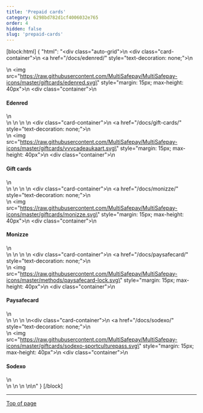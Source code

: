 ```yaml
---
title: 'Prepaid cards'
category: 6298bd782d1cf4006032e765
order: 4
hidden: false
slug: 'prepaid-cards'
---
```


[block:html]
{
"html": "<div class=\"auto-grid\">\n <div class=\"card-container\">\n <a href=\"/docs/edenred/\" style=\"text-decoration: none;\">\n <div>\n <img src=\"https://raw.githubusercontent.com/MultiSafepay/MultiSafepay-icons/master/giftcards/edenred.svg\" style=\"margin: 15px; max-height: 40px\">\n <div class=\"container\">\n <h4><b>Edenred</b></h4>\n </div>\n </div>\n </a>\n </div>\n <div class=\"card-container\">\n <a href=\"/docs/gift-cards/\" style=\"text-decoration: none;\">\n <div>\n <img src=\"https://raw.githubusercontent.com/MultiSafepay/MultiSafepay-icons/master/giftcards/vvvcadeaukaart.svg\" style=\"margin: 15px; max-height: 40px\">\n <div class=\"container\">\n <h4><b>Gift cards</b></h4>\n </div>\n </div>\n </a>\n </div>\n <div class=\"card-container\">\n <a href=\"/docs/monizze/\" style=\"text-decoration: none;\">\n <div>\n <img src=\"https://raw.githubusercontent.com/MultiSafepay/MultiSafepay-icons/master/giftcards/monizze.svg\" style=\"margin: 15px; max-height: 40px\">\n <div class=\"container\">\n <h4><b>Monizze</b></h4>\n </div>\n </div>\n </a>\n </div>\n <div class=\"card-container\">\n <a href=\"/docs/paysafecard/\" style=\"text-decoration: none;\">\n <div>\n <img src=\"https://raw.githubusercontent.com/MultiSafepay/MultiSafepay-icons/master/methods/paysafecard-lock.svg\" style=\"margin: 15px; max-height: 40px\">\n <div class=\"container\">\n <h4><b>Paysafecard</b></h4>\n </div>\n </div>\n </a>\n </div>\n<div class=\"card-container\">\n <a href=\"/docs/sodexo/\" style=\"text-decoration: none;\">\n <div>\n <img src=\"https://raw.githubusercontent.com/MultiSafepay/MultiSafepay-icons/master/giftcards/sodexo-sportculturepass.svg\" style=\"margin: 15px; max-height: 40px\">\n <div class=\"container\">\n <h4><b>Sodexo</b></h4>\n </div>\n </div>\n </a>\n </div>\n\n<style>\n\nb {\n  color: #384248 !important;\n}\n  \n.auto-grid {\n  --auto-grid-min-size: 175px;\n  \n  display: grid;\n  grid-template-columns: repeat(auto-fill, minmax(var(--auto-grid-min-size), 1fr));\n}\n\n.card-container {\n  box-shadow: 0 4px 8px 0 rgba(0, 0, 0, 0.2); /* this adds the \"card\" effect */\n  padding: 16px;\n  text-align: center;\n  border-radius: 5px;\n  margin: 8px\n} \n\n.card-container:hover {\n  box-shadow: 0 8px 16px 0 rgb(0 0 0 / 20%);\n  transform: translateY(-0.2rem);\n  transition: all 0.2s;\n  cursor: pointer;\n}  \n\n</style>"
}
[/block]
<br>

---

[Top of page](#)
